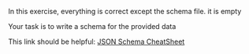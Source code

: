 In this exercise, everything is correct except the schema file. it is empty

Your task is to write a schema for the provided data

This link should be helpful: [JSON Schema CheatSheet](http://pospi.spadgos.com/2012/09/14/json-schema-cheatsheet/)
